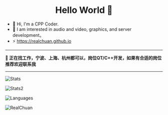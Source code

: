 <h1 align="center">Hello World 👋</h1>

- 👋 Hi, I'm a CPP Coder.
- 👀 I am interested in audio and video, graphics, and server development。
- ⚡ https://realchuan.github.io

---

**🙏 正在找工作，宁波、上海、杭州都可以，岗位QT/C++开发，如果有合适的岗位推荐欢迎联系我**

---

<p> <img alt="Stats" src="https://github-readme-stats.vercel.app/api?username=RealChuan&count_private=true&show_icons=true&show_icons=true&theme=dracula" /> </p>
<p> <img alt="Stats2" src="https://github-readme-streak-stats.herokuapp.com/?user=RealChuan&theme=dracula" /> </p>
<p> <img alt="Languages" src="https://github-readme-stats.vercel.app/api/top-langs/?username=RealChuan&layout=compact&langs_count=10&show_icons=true&theme=dracula" /> </p>
<p> <img src="https://komarev.com/ghpvc/?username=RealChuan&label=Profile%20views&color=0e75b6&style=flat" alt="RealChuan" /> </p>

<!---
RealChuan/RealChuan is a ✨ special ✨ repository because its `README.md` (this file) appears on your GitHub profile.
You can click the Preview link to take a look at your changes.
--->
